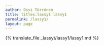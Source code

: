 ```yaml
---
author: Ossi Törrönen
title: titles.lassyt.lassy1
permalink: /lassy1/
layout: page
---
```

{% translate_file _lassyt/lassy1/lassy1.md %}